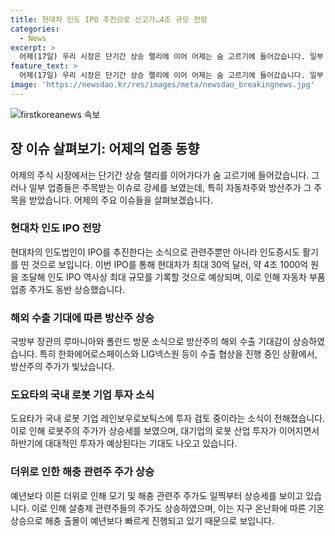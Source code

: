 ```yaml
---
title: 현대차 인도 IPO 추진으로 신고가…4조 규모 전망
categories:
  - News
excerpt: >
  어제(17일) 우리 시장은 단기간 상승 랠리에 이어 어제는 숨 고르기에 들어갔습니다. 일부 업종은 이슈타고 강세를 보였는데, 현대차 인도 IPO 관련 주식이 상승세를 보였고, 방산주의 해외 수출 기대감으로 주가가 상승했습니다. 또한 로봇주는 도요타의 투자 관련 이슈로 주가가 상승했으며, 더위와 해충 증가 소식으로 살충제 관련주가 상승했습니다. SBS Biz는 당신의 제보를 기다리고 있습니다. (150자)
feature_text: >
  어제(17일) 우리 시장은 단기간 상승 랠리에 이어 어제는 숨 고르기에 들어갔습니다. 일부 업종은 이슈타고 강세를 보였는데, 현대차 인도 IPO 관련 주식이 상승세를 보였고, 방산주의 해외 수출 기대감으로 주가가 상승했습니다. 또한 로봇주는 도요타의 투자 관련 이슈로 주가가 상승했으며, 더위와 해충 증가 소식으로 살충제 관련주가 상승했습니다. SBS Biz는 당신의 제보를 기다리고 있습니다. (150자)
image: 'https://newsdao.kr/res/images/meta/newsdao_breakingnews.jpg'
---
```


<p><img src="https://newsdao.kr/res/images/meta/newsdao_breakingnews.jpg" alt="firstkoreanews 속보" /></p>

<h2 data-ke-size="size26">장 이슈 살펴보기: 어제의 업종 동향</h2>

<p data-ke-size="size16">어제의 주식 시장에서는 단기간 상승 랠리를 이어가다가 숨 고르기에 들어갔습니다. 그러나 일부 업종들은 주목받는 이슈로 강세를 보였는데, 특히 자동차주와 방산주가 그 주목을 받았습니다. 어제의 주요 이슈들을 살펴보겠습니다.</p>

<h3>현대차 인도 IPO 전망</h3>

<p data-ke-size="size16">현대차의 인도법인이 IPO를 추진한다는 소식으로 관련주뿐만 아니라 인도증시도 활기를 띤 것으로 보입니다. 이번 IPO를 통해 현대차가 최대 30억 달러, 약 4조 1000억 원을 조달해 인도 IPO 역사상 최대 규모를 기록할 것으로 예상되며, 이로 인해 자동차 부품 업종 주가도 동반 상승했습니다.</p>

<h3>해외 수출 기대에 따른 방산주 상승</h3>

<p data-ke-size="size16">국방부 장관의 루마니아와 폴란드 방문 소식으로 방산주의 해외 수출 기대감이 상승하였습니다. 특히 한화에어로스페이스와 LIG넥스원 등이 수출 협상을 진행 중인 상황에서, 방산주의 주가가 빛났습니다.</p>

<h3>도요타의 국내 로봇 기업 투자 소식</h3>

<p data-ke-size="size16">도요타가 국내 로봇 기업 레인보우로보틱스에 투자 검토 중이라는 소식이 전해졌습니다. 이로 인해 로봇주의 주가가 상승세를 보였으며, 대기업의 로봇 산업 투자가 이어지면서 하반기에 대대적인 투자가 예상된다는 기대도 나오고 있습니다.</p>

<h3>더위로 인한 해충 관련주 주가 상승</h3>

<p data-ke-size="size16">예년보다 이른 더위로 인해 모기 및 해충 관련주 주가도 일찍부터 상승세를 보이고 있습니다. 이로 인해 살충제 관련주들의 주가도 상승하였으며, 이는 지구 온난화에 따른 기온 상승으로 해충 출몰이 예년보다 빠르게 진행되고 있기 때문으로 보입니다.</p>

<p data-ke-size="size16">&nbsp;</p>

